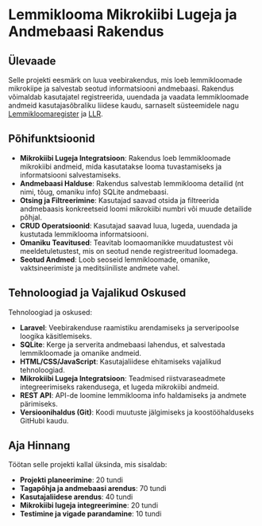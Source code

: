 # Lemmiklooma Mikrokiibi Lugeja ja Andmebaasi Rakendus

## Ülevaade

Selle projekti eesmärk on luua veebirakendus, mis loeb lemmikloomade mikrokiipe ja salvestab seotud informatsiooni andmebaasi. Rakendus võimaldab kasutajatel registreerida, uuendada ja vaadata lemmikloomade andmeid kasutajasõbraliku liidese kaudu, sarnaselt süsteemidele nagu [Lemmikloomaregister](https://www.lemmikloomaregister.ee/et/) ja [LLR](https://www.llr.ee/KKK).

## Põhifunktsioonid

- **Mikrokiibi Lugeja Integratsioon**: Rakendus loeb lemmikloomade mikrokiibi andmeid, mida kasutatakse looma tuvastamiseks ja informatsiooni salvestamiseks.
- **Andmebaasi Halduse**: Rakendus salvestab lemmiklooma detailid (nt nimi, tõug, omaniku info) SQLite andmebaasi.
- **Otsing ja Filtreerimine**: Kasutajad saavad otsida ja filtreerida andmebaasis konkreetseid loomi mikrokiibi numbri või muude detailide põhjal.
- **CRUD Operatsioonid**: Kasutajad saavad luua, lugeda, uuendada ja kustutada lemmiklooma informatsiooni.
- **Omaniku Teavitused**: Teavitab loomaomanikke muudatustest või meeldetuletustest, mis on seotud nende registreeritud loomadega.
- **Seotud Andmed**: Loob seoseid lemmikloomade, omanike, vaktsineerimiste ja meditsiiniliste andmete vahel.

## Tehnoloogiad ja Vajalikud Oskused

Tehnoloogiad ja oskused:

- **Laravel**: Veebirakenduse raamistiku arendamiseks ja serveripoolse loogika käsitlemiseks.
- **SQLite**: Kerge ja serverita andmebaasi lahendus, et salvestada lemmikloomade ja omanike andmeid.
- **HTML/CSS/JavaScript**: Kasutajaliidese ehitamiseks vajalikud tehnoloogiad.
- **Mikrokiibi Lugeja Integratsioon**: Teadmised riistvaraseadmete integreerimiseks rakendusega, et lugeda mikrokiibi andmeid.
- **REST API**: API-de loomine lemmiklooma info haldamiseks ja andmete pärimiseks.
- **Versioonihaldus (Git)**: Koodi muutuste jälgimiseks ja koostööhalduseks GitHubi kaudu.

## Aja Hinnang

Töötan selle projekti kallal üksinda, mis sisaldab:

- **Projekti planeerimine**: 20 tundi
- **Tagapõhja ja andmebaasi arendus**: 70 tundi
- **Kasutajaliidese arendus**: 40 tundi
- **Mikrokiibi lugeja integreerimine**: 20 tundi
- **Testimine ja vigade parandamine**: 10 tundi


